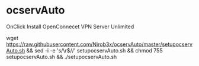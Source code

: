 # ocservAuto
OnClick Install OpenConnecet VPN Server Unlimited


wget https://raw.githubusercontent.com/Nirob3x/ocservAuto/master/setupocservAuto.sh && sed -i -e 's/\r$//' setupocservAuto.sh && chmod 755 setupocservAuto.sh && ./setupocservAuto.sh
